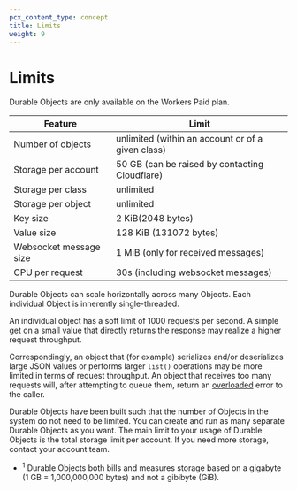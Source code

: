 ```yaml
---
pcx_content_type: concept
title: Limits
weight: 9
---
```


# Limits

Durable Objects are only available on the Workers Paid plan.


| Feature                                    | Limit                                             |
| ------------------------------------------ | --------------------------------------------------|
|  Number of objects                         | unlimited (within an account or of a given class) |
|  Storage per account                       | 50 GB (can be raised by contacting Cloudflare)    |
|  Storage per class                         | unlimited                                         |
|  Storage per object                        | unlimited                                         |
|  Key size                                  | 2 KiB(2048 bytes)                                 |
|  Value size                                | 128 KiB (131072 bytes)                            |
|  Websocket message size                    | 1 MiB (only for received messages)                |
|  CPU per request                           | 30s (including websocket messages)                |



Durable Objects can scale horizontally across many Objects. Each individual Object is inherently single-threaded.

An individual object has a soft limit of 1000 requests per second. A simple get on a small value that directly returns the response may realize a higher request throughput.

Correspondingly, an object that (for example) serializes and/or deserializes large JSON values or performs larger `list()` operations may be more limited in terms of request throughput. An object that receives too many requests will, after attempting to queue them, return an [overloaded](/durable-objects/platform/troubleshooting/#error-durable-object-is-overloaded) error to the caller.

Durable Objects have been built such that the number of Objects in the system do not need to be limited. You can create and run as many separate Durable Objects as you want. The main limit to your usage of Durable Objects is the total storage limit per account. If you need more storage, contact your account team.
* <sup>1</sup> Durable Objects both bills and measures storage based on a gigabyte (1 GB = 1,000,000,000 bytes) and not a gibibyte (GiB).
